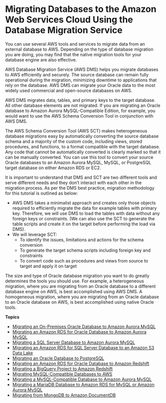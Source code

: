 # Migrating Databases to the Amazon Web Services Cloud Using the Database Migration Service<a name="chap-dms"></a>

You can use several AWS tools and services to migrate data from an external database to AWS\. Depending on the type of database migration you are doing, you may find that the native migration tools for your database engine are also effective\.

 AWS Database Migration Service \(AWS DMS\) helps you migrate databases to AWS efficiently and securely\. The source database can remain fully operational during the migration, minimizing downtime to applications that rely on the database\. AWS DMS can migrate your Oracle data to the most widely used commercial and open\-source databases on AWS\.

 AWS DMS migrates data, tables, and primary keys to the target database\. All other database elements are not migrated\. If you are migrating an Oracle database to Amazon Aurora MySQL\-Compatible Edition, for example, you would want to use the AWS Schema Conversion Tool in conjunction with AWS DMS\.

The AWS Schema Conversion Tool \(AWS SCT\) makes heterogeneous database migrations easy by automatically converting the source database schema and a majority of the custom code, including views, stored procedures, and functions, to a format compatible with the target database\. Any code that cannot be automatically converted is clearly marked so that it can be manually converted\. You can use this tool to convert your source Oracle databases to an Amazon Aurora MySQL, MySQL, or PostgreSQL target database on either Amazon RDS or EC2\.

It is important to understand that DMS and SCT are two different tools and serve different needs and they don’t interact with each other in the migration process\. As per the DMS best practice, migration methodology for this tutorial is outlined as below:
+  AWS DMS takes a minimalist approach and creates only those objects required to efficiently migrate the data for example tables with primary key\. Therefore, we will use DMS to load the tables with data without any foreign keys or constraints\. \(We can also use the SCT to generate the table scripts and create it on the target before performing the load via DMS\)\.
+ We will leverage SCT:
  + To identify the issues, limitations and actions for the schema conversion
  + To generate the target schema scripts including foreign key and constraints
  + To convert code such as procedures and views from source to target and apply it on target

The size and type of Oracle database migration you want to do greatly determines the tools you should use\. For example, a heterogeneous migration, where you are migrating from an Oracle database to a different database engine on AWS, is best accomplished using AWS DMS\. A homogeneous migration, where you are migrating from an Oracle database to an Oracle database on AWS, is best accomplished using native Oracle tools\.

**Topics**
+ [Migrating an On\-Premises Oracle Database to Amazon Aurora MySQL](chap-on-premoracle2aurora.md)
+ [Migrating an Amazon RDS for Oracle Database to Amazon Aurora MySQL](chap-rdsoracle2aurora.md)
+ [Migrating a SQL Server Database to Amazon Aurora MySQL](chap-sqlserver2aurora.md)
+ [Migrating an Amazon RDS for SQL Server Database to an Amazon S3 Data Lake](chap-rdssqlserver2s3datalake.md)
+ [Migrating an Oracle Database to PostgreSQL](chap-rdsoracle2postgresql.md)
+ [Migrating an Amazon RDS for Oracle Database to Amazon Redshift](chap-rdsoracle2redshift.md)
+ [Migrating a BigQuery Project to Amazon Redshift](bigquery-redshift.md)
+ [Migrating MySQL\-Compatible Databases to AWS](chap-mysql.md)
+ [Migrating a MySQL\-Compatible Database to Amazon Aurora MySQL](chap-mysql2aurora.md)
+ [Migrating a MariaDB Database to Amazon RDS for MySQL or Amazon Aurora MySQL](chap-mariadb2auroramysql.md)
+ [Migrating from MongoDB to Amazon DocumentDB](chap-mongodb2documentdb.md)